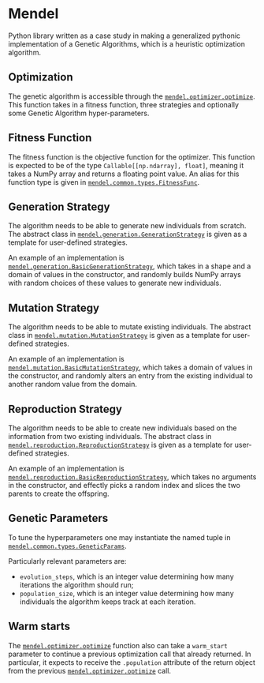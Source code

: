 # Mendel

Python library written as a case study in making a generalized pythonic implementation of a Genetic Algorithms, which is a heuristic optimization algorithm.

## Optimization

The genetic algorithm is accessible through the [`mendel.optimizer.optimize`](https://github.com/vsartor/mendel/blob/master/mendel/optimizer.py). This function takes in a fitness function, three strategies and optionally some Genetic Algorithm hyper-parameters.

## Fitness Function

The fitness function is the objective function for the optimizer. This function is expected to be of the type `Callable[[np.ndarray], float]`, meaning it takes a NumPy array and returns a floating point value. An alias for this function type is given in [`mendel.common.types.FitnessFunc`](https://github.com/vsartor/mendel/blob/master/mendel/common/types.py).

## Generation Strategy

The algorithm needs to be able to generate new individuals from scratch. The abstract class in [`mendel.generation.GenerationStrategy`](https://github.com/vsartor/mendel/blob/master/mendel/generation.py) is given as a template for user-defined strategies.

An example of an implementation is [`mendel.generation.BasicGenerationStrategy`](https://github.com/vsartor/mendel/blob/master/mendel/generation.py), which takes in a shape and a domain of values in the constructor, and randomly builds NumPy arrays with random choices of these values to generate new individuals.

## Mutation Strategy

The algorithm needs to be able to mutate existing individuals. The abstract class in [`mendel.mutation.MutationStrategy`](https://github.com/vsartor/mendel/blob/master/mendel/mutation.py) is given as a template for user-defined strategies.

An example of an implementation is [`mendel.mutation.BasicMutationStrategy`](https://github.com/vsartor/mendel/blob/master/mendel/mutation.py), which takes a domain of values in the constructor, and randomly alters an entry from the existing individual to another random value from the domain.

## Reproduction Strategy

The algorithm needs to be able to create new individuals based on the information from two existing individuals. The abstract class in [`mendel.reproduction.ReproductionStrategy`](https://github.com/vsartor/mendel/blob/master/mendel/reproduction.py) is given as a template for user-defined strategies.

An example of an implementation is [`mendel.reproduction.BasicReproductionStrategy`](https://github.com/vsartor/mendel/blob/master/mendel/reproduction.py), which takes no arguments in the constructor, and effectly picks a random index and slices the two parents to create the offspring.

## Genetic Parameters

To tune the hyperparameters one may instantiate the named tuple in [`mendel.common.types.GeneticParams`](https://github.com/vsartor/mendel/blob/master/mendel/common/types.py).

Particularly relevant parameters are:

* `evolution_steps`, which is an integer value determining how many iterations the algorithm should run;
* `population_size`, which is an integer value determining how many individuals the algorithm keeps track at each iteration.

## Warm starts

The [`mendel.optimizer.optimize`](https://github.com/vsartor/mendel/blob/master/mendel/optimizer.py) function also can take a `warm_start` parameter to continue a previous optimization call that already returned. In particular, it expects to receive the `.population` attribute of the return object from the previous [`mendel.optimizer.optimize`](https://github.com/vsartor/mendel/blob/master/mendel/optimizer.py) call.

